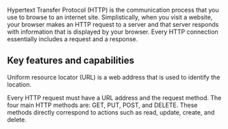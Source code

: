 Hypertext Transfer Protocol (HTTP) is the communication process that you use to browse to an internet site. Simplistically, when you visit a website, your browser makes an HTTP request to a server and that server responds with information that is displayed by your browser. Every HTTP connection essentially includes a request and a response.

## Key features and capabilities

Uniform resource locator (URL) is a web address that is used to identify the location. 

Every HTTP request must have a URL address and the request method. The four main HTTP methods are: GET, PUT, POST, and DELETE. These methods directly correspond to actions such as read, update, create, and delete.
